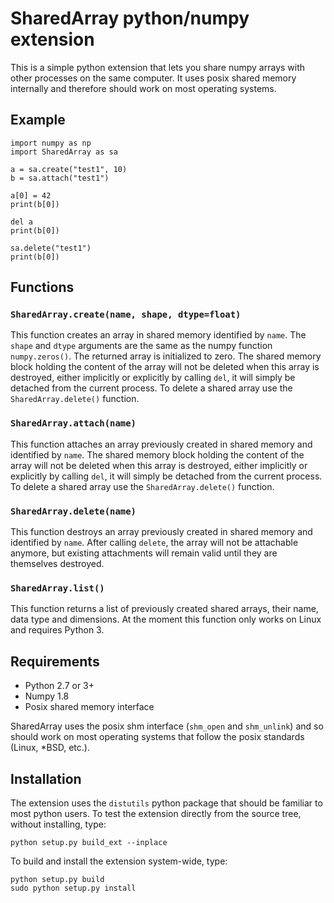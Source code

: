 SharedArray python/numpy extension
==================================

This is a simple python extension that lets you share numpy arrays
with other processes on the same computer.  It uses posix shared
memory internally and therefore should work on most operating systems.

Example
-------

	import numpy as np
	import SharedArray as sa
	
	a = sa.create("test1", 10)
	b = sa.attach("test1")
	
	a[0] = 42
	print(b[0])
	
	del a
	print(b[0])
	
	sa.delete("test1")
	print(b[0])

Functions
---------

### `SharedArray.create(name, shape, dtype=float)`

This function creates an array in shared memory identified by
`name`.  The `shape` and `dtype` arguments are the same as the numpy
function `numpy.zeros()`.  The returned array is initialized to zero.
The shared memory block holding the content of the array will not be
deleted when this array is destroyed, either implicitly or explicitly
by calling `del`, it will simply be detached from the current process.
To delete a shared array use the `SharedArray.delete()` function.

### `SharedArray.attach(name)`

This function attaches an array previously created in shared memory
and identified by `name`.  The shared memory block holding the content
of the array will not be deleted when this array is destroyed, either
implicitly or explicitly by calling `del`, it will simply be detached
from the current process.  To delete a shared array use the
`SharedArray.delete()` function.

### `SharedArray.delete(name)`

This function destroys an array previously created in shared memory
and identified by `name`.  After calling `delete`, the array will not
be attachable anymore, but existing attachments will remain valid
until they are themselves destroyed.

### `SharedArray.list()`

This function returns a list of previously created shared arrays,
their name, data type and dimensions.  At the moment this function
only works on Linux and requires Python 3.

Requirements
------------

* Python 2.7 or 3+
* Numpy 1.8
* Posix shared memory interface

SharedArray uses the posix shm interface (`shm_open` and `shm_unlink`)
and so should work on most operating systems that follow the posix
standards (Linux, *BSD, etc.).

Installation
------------

The extension uses the `distutils` python package that should be
familiar to most python users. To test the extension directly from the
source tree, without installing, type:

	python setup.py build_ext --inplace

To build and install the extension system-wide, type:

	python setup.py build
	sudo python setup.py install
